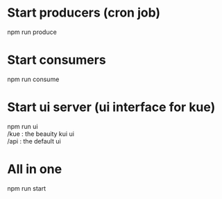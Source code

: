 # Start producers (cron job)  
npm run produce  

# Start consumers  
npm run consume  

# Start ui server (ui interface for kue)  
npm run ui  
/kue : the beauity kui ui  
/api : the default ui  

# All in one  
npm run start  